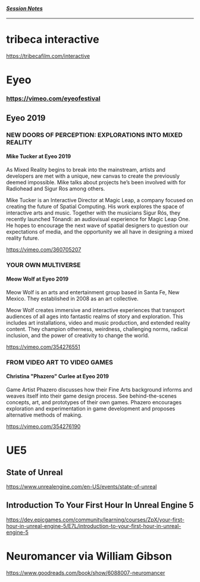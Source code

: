 #### *[Session Notes](./Session%20Notes.md)*
---


# tribeca interactive
https://tribecafilm.com/interactive




# Eyeo

### https://vimeo.com/eyeofestival


## Eyeo 2019

### NEW DOORS OF PERCEPTION: EXPLORATIONS INTO MIXED REALITY
#### Mike Tucker at Eyeo 2019
As Mixed Reality begins to break into the mainstream, artists and developers are met with a unique, new canvas to create the previously deemed impossible. Mike talks about projects he’s been involved with for Radiohead and Sigur Ros among others.

Mike Tucker is an Interactive Director at Magic Leap, a company focused on creating the future of Spatial Computing. His work explores the space of interactive arts and music. Together with the musicians Sigur Rós, they recently launched Tónandi: an audiovisual experience for Magic Leap One. He hopes to encourage the next wave of spatial designers to question our expectations of media, and the opportunity we all have in designing a mixed reality future.

https://vimeo.com/360705207




### YOUR OWN MULTIVERSE
#### Meow Wolf at Eyeo 2019
Meow Wolf is an arts and entertainment group based in Santa Fe, New Mexico. They established in 2008 as an art collective. 

Meow Wolf creates immersive and interactive experiences that transport audiences of all ages into fantastic realms of story and exploration. This includes art installations, video and music production, and extended reality content. They champion otherness, weirdness, challenging norms, radical inclusion, and the power of creativity to change the world.

https://vimeo.com/354276551




### FROM VIDEO ART TO VIDEO GAMES
#### Christina "Phazero" Curlee at Eyeo 2019
Game Artist Phazero discusses how their Fine Arts background informs and weaves itself into their game design process. See behind-the-scenes concepts, art, and prototypes of their own games. Phazero encourages exploration and experimentation in game development and proposes alternative methods of making.

https://vimeo.com/354276190







# UE5

## State of Unreal
https://www.unrealengine.com/en-US/events/state-of-unreal



## Introduction To Your First Hour In Unreal Engine 5
https://dev.epicgames.com/community/learning/courses/ZpX/your-first-hour-in-unreal-engine-5/E7L/introduction-to-your-first-hour-in-unreal-engine-5






# Neuromancer via William Gibson
https://www.goodreads.com/book/show/6088007-neuromancer
